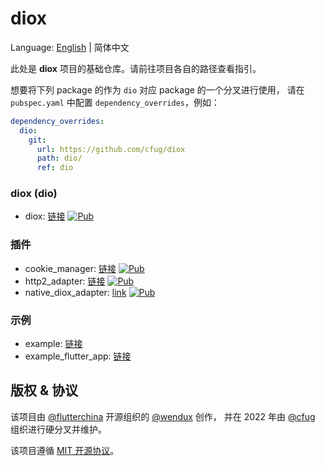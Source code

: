 # diox

Language: [English](README.md) | 简体中文

此处是 **diox** 项目的基础仓库。请前往项目各自的路径查看指引。

想要将下列 package 的作为 `dio` 对应 package 的一个分叉进行使用，
请在 `pubspec.yaml` 中配置 `dependency_overrides`，例如：

```yaml
dependency_overrides:
  dio:
    git:
      url: https://github.com/cfug/diox
      path: dio/
      ref: dio
```

### diox (dio)

- diox: [链接](dio)
  [![Pub](https://img.shields.io/pub/v/diox.svg?label=dev&include_prereleases)](https://pub.flutter-io.cn/packages/diox)

### 插件

- cookie_manager: [链接](plugins/cookie_manager)
  [![Pub](https://img.shields.io/pub/v/diox_cookie_manager.svg?label=dev&include_prereleases)](https://pub.flutter-io.cn/packages/diox_cookie_manager)
- http2_adapter: [链接](plugins/http2_adapter)
  [![Pub](https://img.shields.io/pub/v/diox_http2_adapter.svg?label=dev&include_prereleases)](https://pub.flutter-io.cn/packages/diox_http2_adapter)
- native_diox_adapter: [link](plugins/native_diox_adapter)
  [![Pub](https://img.shields.io/pub/v/native_diox_adapter.svg?label=dev&include_prereleases)](https://pub.dev/packages/native_diox_adapter)

### 示例

- example: [链接](example)
- example_flutter_app: [链接](example_flutter_app)

## 版权 & 协议

该项目由 [@flutterchina](https://github.com/flutterchina)
开源组织的 [@wendux](https://github.com/wendux) 创作，
并在 2022 年由 [@cfug](https://github.com/cfug)
组织进行硬分叉并维护。

该项目遵循 [MIT 开源协议](LICENSE)。
